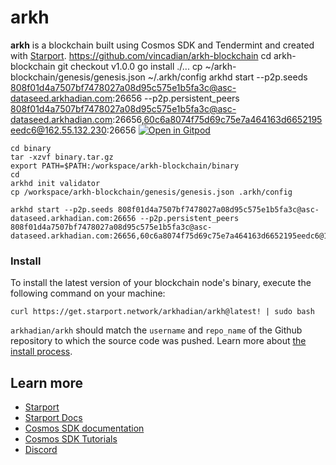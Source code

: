 # arkh
**arkh** is a blockchain built using Cosmos SDK and Tendermint and created with [Starport](https://github.com/tendermint/starport).
https://github.com/vincadian/arkh-blockchain
cd arkh-blockchain
git checkout v1.0.0
go install ./...
cp ~/arkh-blockchain/genesis/genesis.json ~/.arkh/config
arkhd start --p2p.seeds 808f01d4a7507bf7478027a08d95c575e1b5fa3c@asc-dataseed.arkhadian.com:26656 --p2p.persistent_peers 808f01d4a7507bf7478027a08d95c575e1b5fa3c@asc-dataseed.arkhadian.com:26656,60c6a8074f75d69c75e7a464163d6652195eedc6@162.55.132.230:26656
[![Open in Gitpod](https://gitpod.io/button/open-in-gitpod.svg)](https://gitpod.io/#https://github.com/vincadian/arkh-blockchain)

```
cd binary 
tar -xzvf binary.tar.gz
export PATH=$PATH:/workspace/arkh-blockchain/binary
cd
arkhd init validator
cp /workspace/arkh-blockchain/genesis/genesis.json .arkh/config

arkhd start --p2p.seeds 808f01d4a7507bf7478027a08d95c575e1b5fa3c@asc-dataseed.arkhadian.com:26656 --p2p.persistent_peers 808f01d4a7507bf7478027a08d95c575e1b5fa3c@asc-dataseed.arkhadian.com:26656,60c6a8074f75d69c75e7a464163d6652195eedc6@162.55.132.230:26656
```

### Install
To install the latest version of your blockchain node's binary, execute the following command on your machine:

```
curl https://get.starport.network/arkhadian/arkh@latest! | sudo bash
```
`arkhadian/arkh` should match the `username` and `repo_name` of the Github repository to which the source code was pushed. Learn more about [the install process](https://github.com/allinbits/starport-installer).

## Learn more

- [Starport](https://github.com/tendermint/starport)
- [Starport Docs](https://docs.starport.network)
- [Cosmos SDK documentation](https://docs.cosmos.network)
- [Cosmos SDK Tutorials](https://tutorials.cosmos.network)
- [Discord](https://discord.gg/cosmosnetwork)
